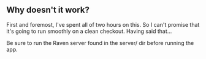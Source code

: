 Why doesn't it work?
--
First and foremost, I've spent all of two hours on this. So I can't promise that it's going to run smoothly on a clean checkout. Having said that...

Be sure to run the Raven server found in the server/ dir before running the app.